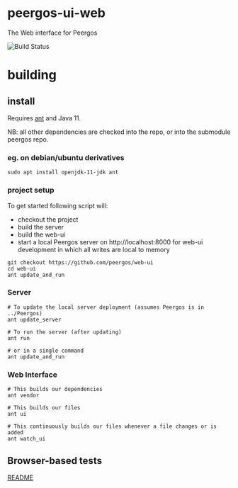 # peergos-ui-web
The Web interface for Peergos

![Build Status](https://ci.boddy.im/buildStatus/icon?job=peergos-web-ui)

# building

## install 

Requires [ant](http://ant.apache.org/) and Java 11.

NB: all other dependencies are checked into the repo, or into the submodule peergos repo.

### eg. on debian/ubuntu derivatives

```
sudo apt install openjdk-11-jdk ant
```

### project setup

To get started following script will:
* checkout the project 
* build the server
* build the web-ui
* start a local Peergos server on http://localhost:8000 for web-ui development in which all writes are local to memory

```
git checkout https://github.com/peergos/web-ui
cd web-ui
ant update_and_run
```

### Server

```
# To update the local server deployment (assumes Peergos is in ../Peergos)
ant update_server

# To run the server (after updating)
ant run

# or in a single command
ant update_and_run
```

### Web Interface
```
# This builds our dependencies
ant vendor

# This builds our files
ant ui

# This continuously builds our files whenever a file changes or is added
ant watch_ui
```

##  Browser-based tests
[README](browser_tests/README.md) 
